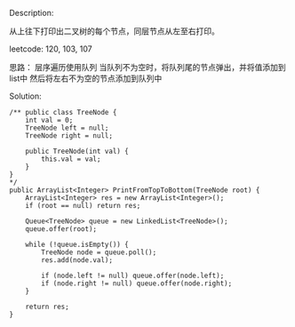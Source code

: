 Description:

从上往下打印出二叉树的每个节点，同层节点从左至右打印。

leetcode: 120, 103, 107

思路：
层序遍历使用队列
当队列不为空时，将队列尾的节点弹出，并将值添加到list中
然后将左右不为空的节点添加到队列中

Solution:

```
/** public class TreeNode {
    int val = 0;
    TreeNode left = null;
    TreeNode right = null;

    public TreeNode(int val) {
        this.val = val; 
    } 
}
*/
public ArrayList<Integer> PrintFromTopToBottom(TreeNode root) {
    ArrayList<Integer> res = new ArrayList<Integer>();
    if (root == null) return res;

    Queue<TreeNode> queue = new LinkedList<TreeNode>();
    queue.offer(root); 

    while (!queue.isEmpty()) {
        TreeNode node = queue.poll();
        res.add(node.val);

        if (node.left != null) queue.offer(node.left);
        if (node.right != null) queue.offer(node.right);
    }

    return res;
}
```